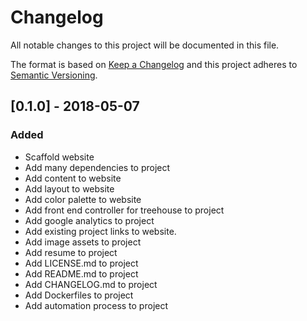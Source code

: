 # Changelog
All notable changes to this project will be documented in this file.

The format is based on [Keep a Changelog](http://keepachangelog.com/en/1.0.0/)
and this project adheres to [Semantic Versioning](http://semver.org/spec/v2.0.0.html).

## [0.1.0] - 2018-05-07

### Added
- Scaffold website
- Add many dependencies to project
- Add content to website
- Add layout to website
- Add color palette to website
- Add front end controller for treehouse to project
- Add google analytics to project
- Add existing project links to website.
- Add image assets to project
- Add resume to project
- Add LICENSE.md to project
- Add README.md to project
- Add CHANGELOG.md to project
- Add Dockerfiles to project
- Add automation process to project
